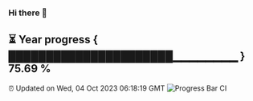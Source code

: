 ### Hi there 👋
⏳ Year progress { ██████████████████████▁▁▁▁▁▁▁▁ } 75.69 %
---
⏰ Updated on Wed, 04 Oct 2023 06:18:19 GMT
![Progress Bar CI](https://github.com/liununu/liununu/workflows/Progress%20Bar%20CI/badge.svg)
